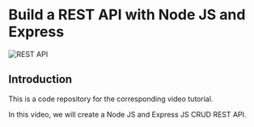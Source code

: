 # Build a REST API with Node JS and Express

![REST API](https://drive.google.com/file/d/1HbLhv6EuUauwtLOfCN6fRHcSlwaM6lLP/view?usp=sharing)

## Introduction
This is a code repository for the corresponding video tutorial. 

In this video, we will create a Node JS and Express JS CRUD REST API.

